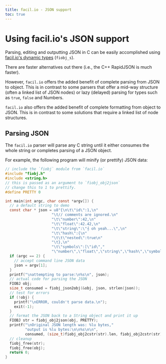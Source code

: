 ```yaml
---
title: facil.io - JSON support
toc: true
---
```

# Using facil.io's JSON support

Parsing, editing and outputting JSON in C can be easily accomplished using [facil.io's dynamic types](fiobj.md) (`fiobj_s`).

There are faster alternatives out there (i.e., the C++ RapidJSON is much faster).

However, `facil.io` offers the added benefit of complete parsing from JSON to object. This is in contrast to some parsers that offer a mid-way structure (often a linked list of JSON nodes) or lazy (delayed) parsing for types such as `true`, `false` and Numbers.

`facil.io` also offers the added benefit of complete formatting from object to JSON. This is in contrast to some solutions that require a linked list of node structures.

## Parsing JSON

The `facil.io` parser will parse any C string until it either consumes the whole string or completes parsing of a JSON object.

For example, the following program will minify (or prettify) JSON data:

```c
// include the `fiobj` module from `facil.io`
#include "fiobj.h"
#include <string.h>
// this is passed as an argument to `fiobj_obj2json`
// change this to 1 to prettify.
#define PRETTY 0

int main(int argc, char const *argv[]) {
  // a default string to demo
  const char * json = u8"{\n\t\"id\":1,\n"
                     "\t// comments are ignored.\n"
                     "\t\"number\":42,\n"
                     "\t\"float\":42.42,\n"
                     "\t\"string\":\"𝄞 oh yeah...\",\n"
                     "\t\"hash\":{\n"
                     "\t\t\"nested\":true\n"
                     "\t},\n"
                     "\t\"symbols\":[\"id\","
                     "\"number\",\"float\",\"string\",\"hash\",\"symbols\"]\n}";
  if (argc == 2) {
    // accept command line JSON data
    json = argv[1];
  }
  printf("\nattempting to parse:\n%s\n", json);
  // actual code for parsing the JSON
  FIOBJ obj;
  size_t consumed = fiobj_json2obj(&obj, json, strlen(json));
  // test for errors
  if (!obj) {
    printf("\nERROR, couldn't parse data.\n");
    exit(-1);
  }
  // format the JSON back to a String object and print it up
  FIOBJ str = fiobj_obj2json(obj, PRETTY);
  printf("\nOriginal JSON length was: %lu bytes,"
         "output is %lu bytes:\n\n%s\n\n",
         consumed, (size_t)fiobj_obj2cstr(str).len, fiobj_obj2cstr(str).data);
  // cleanup
  fiobj_free(str);
  fiobj_free(obj);
  return 0;
}
```

